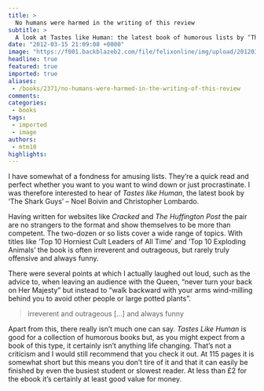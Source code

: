 ```yaml
---
title: >
  No humans were harmed in the writing of this review
subtitle: >
  A look at Tastes like Human: the latest book of humorous lists by ‘The Shark Guys’
date: "2012-03-15 21:09:08 +0000"
image: "https://f001.backblazeb2.com/file/felixonline/img/upload/201203152109-pk1811-tastes-like-human.png"
headline: true
featured: true
imported: true
aliases:
 - /books/2371/no-humans-were-harmed-in-the-writing-of-this-review
comments:
categories:
 - books
tags:
 - imported
 - image
authors:
 - mtm10
highlights:
---
```


I have somewhat of a fondness for amusing lists. They’re a quick read and perfect whether you want to you want to wind down or just procrastinate. I was therefore interested to hear of _Tastes like Human_, the latest book by ‘The Shark Guys’ – Noel Boivin and Christopher Lombardo.

Having written for websites like _Cracked_ and _The Huffington Post_ the pair are no strangers to the format and show themselves to be more than competent. The two-dozen or so lists cover a wide range of topics. With titles like ‘Top 10 Horniest Cult Leaders of All Time’ and ‘Top 10 Exploding Animals’ the book is often irreverent and outrageous, but rarely truly offensive and always funny.

There were several points at which I actually laughed out loud, such as the advice to, when leaving an audience with the Queen, “never turn your back on Her Majesty” but instead to “walk backward with your arms wind-milling behind you to avoid other people or large potted plants”.

> irreverent and outrageous [...] and always funny

Apart from this, there really isn’t much one can say. _Tastes Like Human_ is good for a collection of humorous books but, as you might expect from a book of this type, it certainly isn’t anything life changing. That’s not a criticism and I would still recommend that you check it out. At 115 pages it is somewhat short but this means you don’t tire of it and that it can easily be finished by even the busiest student or slowest reader. At less than £2 for the ebook it’s certainly at least good value for money.
